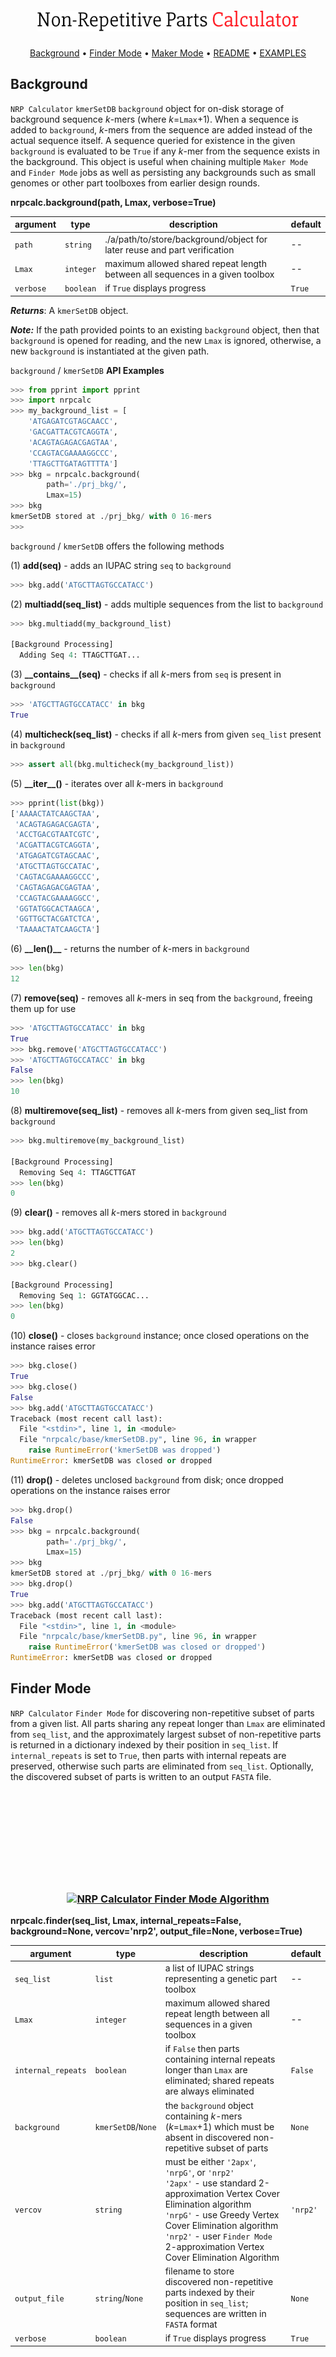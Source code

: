 

<h1 align="center">
    <a href="https://github.com/ayaanhossain/nrpcalc/">
        <svg>
            <img src="https://raw.githubusercontent.com/ayaanhossain/nrpcalc/master/img/logo.svg?sanitize=true"  alt="Non-Repetitive Parts Calculator" width="418" class="center"/>
        </svg>
    </a>
</h1>

<p align="center">
  <a href="#Background">Background</a> •
  <a href="#Finder-Mode">Finder Mode</a> •
  <a href="#Maker-Mode">Maker Mode</a> •
  <a href="../README.md">README</a> •
  <a href="../README.md">EXAMPLES</a>
</p>

## Background

`NRP Calculator` `kmerSetDB` `background` object for on-disk storage of background sequence _k_-mers (where _k_=`Lmax`+1). When a sequence is added to `background`, _k_-mers from the sequence are added instead of the actual sequence itself. A sequence queried for existence in the given `background` is evaluated to be `True` if any _k_-mer from the sequence exists in the background. This object is useful when chaining multiple `Maker Mode` and `Finder Mode` jobs as well as persisting any backgrounds such as small genomes or other part toolboxes from earlier design rounds.

**nrpcalc.background(path, Lmax, verbose=True)**

| argument | type | description | default |
|--|--|--|--|
| `path` | `string` | ./a/path/to/store/background/object for later reuse and part verification | -- |
| `Lmax` | `integer` | maximum allowed shared repeat length between all sequences in a given toolbox | -- |
| `verbose` | `boolean` | if `True` displays progress | `True` |

**_Returns_**: A `kmerSetDB` object.

**_Note:_** If the path provided points to an existing `background` object, then that `background` is opened for reading, and the new `Lmax` is ignored, otherwise, a new `background` is instantiated at the given path.

`background` / `kmerSetDB` **API Examples**

```python
>>> from pprint import pprint
>>> import nrpcalc
>>> my_background_list = [
    'ATGAGATCGTAGCAACC',
    'GACGATTACGTCAGGTA',
    'ACAGTAGAGACGAGTAA',
    'CCAGTACGAAAAGGCCC',
    'TTAGCTTGATAGTTTTA']
>>> bkg = nrpcalc.background(
        path='./prj_bkg/',
        Lmax=15)
>>> bkg
kmerSetDB stored at ./prj_bkg/ with 0 16-mers
>>>
```

`background` / `kmerSetDB` offers the following methods

(1) **add(seq)** - adds an IUPAC string `seq` to `background`
```python
>>> bkg.add('ATGCTTAGTGCCATACC')
```
(2) **multiadd(seq_list)** - adds multiple sequences from the list to `background`
```python
>>> bkg.multiadd(my_background_list)

[Background Processing]
  Adding Seq 4: TTAGCTTGAT...
```
(3) **\_\_contains__(seq)** - checks if all _k_-mers from `seq`  is present in `background`
```python
>>> 'ATGCTTAGTGCCATACC' in bkg
True
```
(4) **multicheck(seq_list)** - checks if all _k_-mers from given `seq_list` present in `background`
```python
>>> assert all(bkg.multicheck(my_background_list))
```
(5) **\_\_iter__()** - iterates over all _k_-mers in `background`
```python
>>> pprint(list(bkg))
['AAAACTATCAAGCTAA',
 'ACAGTAGAGACGAGTA',
 'ACCTGACGTAATCGTC',
 'ACGATTACGTCAGGTA',
 'ATGAGATCGTAGCAAC',
 'ATGCTTAGTGCCATAC',
 'CAGTACGAAAAGGCCC',
 'CAGTAGAGACGAGTAA',
 'CCAGTACGAAAAGGCC',
 'GGTATGGCACTAAGCA',
 'GGTTGCTACGATCTCA',
 'TAAAACTATCAAGCTA']
```
(6) **\_\_len()__** - returns the number of _k_-mers in `background`
```python
>>> len(bkg)
12
```
(7) **remove(seq)** - removes all _k_-mers in seq from the `background`, freeing them up for use
```python
>>> 'ATGCTTAGTGCCATACC' in bkg
True
>>> bkg.remove('ATGCTTAGTGCCATACC')
>>> 'ATGCTTAGTGCCATACC' in bkg
False
>>> len(bkg)
10
```
(8) **multiremove(seq_list)** - removes all _k_-mers from given seq_list from `background`
```python
>>> bkg.multiremove(my_background_list)

[Background Processing]
  Removing Seq 4: TTAGCTTGAT
>>> len(bkg)
0
```
(9) **clear()** - removes all _k_-mers stored in `background`
```python
>>> bkg.add('ATGCTTAGTGCCATACC')
>>> len(bkg)
2
>>> bkg.clear()

[Background Processing]
  Removing Seq 1: GGTATGGCAC...
>>> len(bkg)
0
```
(10) **close()** - closes `background` instance; once closed operations on the instance raises error
```python
>>> bkg.close()
True
>>> bkg.close()
False
>>> bkg.add('ATGCTTAGTGCCATACC')
Traceback (most recent call last):
  File "<stdin>", line 1, in <module>
  File "nrpcalc/base/kmerSetDB.py", line 96, in wrapper
    raise RuntimeError('kmerSetDB was dropped')
RuntimeError: kmerSetDB was closed or dropped
```
(11) **drop()** - deletes unclosed `background` from disk; once dropped operations on the instance raises error
```python
>>> bkg.drop()
False
>>> bkg = nrpcalc.background(
        path='./prj_bkg/',
        Lmax=15)
>>> bkg
kmerSetDB stored at ./prj_bkg/ with 0 16-mers
>>> bkg.drop()
True
>>> bkg.add('ATGCTTAGTGCCATACC')
Traceback (most recent call last):
  File "<stdin>", line 1, in <module>
  File "nrpcalc/base/kmerSetDB.py", line 96, in wrapper
    raise RuntimeError('kmerSetDB was closed or dropped')
RuntimeError: kmerSetDB was closed or dropped
```

## Finder Mode

`NRP Calculator` `Finder Mode` for discovering non-repetitive subset of parts from a given list. All parts sharing any repeat longer than `Lmax` are eliminated from `seq_list`, and the approximately largest subset of non-repetitive parts is returned in a dictionary indexed by their position in `seq_list`. If `internal_repeats` is set to `True`, then parts with internal repeats are preserved, otherwise such parts are eliminated from `seq_list`. Optionally, the discovered subset of parts is written to an output `FASTA` file.

<h3 align="center">
    <a href="https://github.com/ayaanhossain/nrpcalc/img/Fig2.svg">
        <svg>
            <img src="https://raw.githubusercontent.com/ayaanhossain/nrpcalc/master/img/Fig2.svg?sanitize=true"  alt="NRP Calculator Finder Mode Algorithm" width="800" class="center"/>
        </svg>
    </a>
</h3>

**nrpcalc.finder(seq_list, Lmax, internal_repeats=False, background=None, vercov='nrp2', output_file=None, verbose=True)**

| argument | type | description | default |
|--|--|--|--|
| `seq_list` | `list` | a list of IUPAC strings representing a genetic part toolbox | -- |
| `Lmax` | `integer` | maximum allowed shared repeat length between all sequences in a given toolbox | -- |
| `internal_repeats` | `boolean` | if `False` then parts containing internal repeats longer than `Lmax` are eliminated; shared repeats are always eliminated | `False` |
| `background` | `kmerSetDB`/`None` | the `background` object containing _k_-mers (_k_=`Lmax`+1) which must be absent in discovered non-repetitive subset of parts | `None` |
| `vercov` | `string` | must be either `'2apx'`, `'nrpG'`, or `'nrp2'` <br> `'2apx'` - use standard 2-approximation Vertex Cover Elimination algorithm <br> `'nrpG'` - use Greedy Vertex Cover Elimination algorithm <br> `'nrp2'` - user `Finder Mode` 2-approximation Vertex Cover Elimination Algorithm | `'nrp2'` |
| `output_file` | `string`/`None` | filename to store discovered non-repetitive parts indexed by their position in `seq_list`; sequences are written in `FASTA` format | `None` |
| `verbose` | `boolean` | if `True` displays progress | `True` |

**_Returns_**: A `dictionary` of IUPAC strings with integer keys.

`Finder Mode` **API Examples**

```python
>>> import nrpcalc
>>> 
>>> my_chromosomes = [
    'ATGAGATCGTAGCAACC',
    'GACGATTACGTCAGGTA',
    'ACAGTAGAGACGAGTAA',
    'CCAGTACGAAAAGGCCC',
    'AAAAAAAAAAAAAAAAA']
>>> 
>>> genomic_kmers = nrpcalc.background(
    path='./my_genome/',
    Lmax=15)
>>> 
>>> genomic_kmers.multiadd(
    my_chromosomes)

[Background Processing]
  Adding Seq 4: AAAAAAAAAA...
>>> 
>>> my_toolbox = [
    'AGAGCTATGACTGACGT',
    'GCAGATAGGGGGTAGTA',
    'TAAAAAAAAAAAAAAAA', # Repeats with last chromosome
    'CAGATGATGCTAGGACT']
>>> 
>>> nrpcalc.finder(
    seq_list=my_toolbox,
    Lmax=15,
    background=genomic_kmers)

[Non-Repetitive Parts Calculator - Finder Mode]

[Checking Constraints]
 Sequence List   : 4 parts
          Lmax   : 15 bp
 Internal Repeats: False

 Check Status: PASS

[Checking Background]:
 Background: kmerSetDB stored at ./my_genome/ with 10 16-mers

 Check Status: PASS

[Checking Arguments]
   Vertex Cover: nrp2
   Output  File: None

 Check Status: PASS

Extracted 4 unique sequences out of 4 sequences in 1.693e-05 seconds

Written 4 unique sequences out to ./5ebb5779-5314-41ce-8114-2d858ef41e2e/seq_list.txt in 9.68e-05 seconds

 [Sequence processing remaining] = 1 
 [Cliques inserted] = 3 

Built homology graph in 0.000263 seconds. [Edges = 0] [Nodes = 3]
 [Intital Nodes = 4] - [Repetitive Nodes = 1] = [Final Nodes = 3]

 [+] Initial independent set = 0 [0 completex], computing vertex cover on remaining 3 nodes.
 [+] Vertex Cover Function: NRP 2-approximation
 [+] Dumping graph into: ./5ebb5779-5314-41ce-8114-2d858ef41e2e/repeat_graph.txt in 0.000402927398682 seconds

----------------------
Now running iteration: 0
----------------------

 Pendant checking is in progress...
  [+] 3 Pendants found

 Pendant elimination initiated...
  [x] Isolated node 0 eliminated
  [x] Isolated node 1 eliminated
  [x] Isolated node 3 eliminated


 [+] Computed vertex cover of size: 0 (in 0.000123 seconds)
 [+] Loading graph from: ./5ebb5779-5314-41ce-8114-2d858ef41e2e/repeat_graph.txt
 [+] Current independent set size:  3
 [+] Potential nodes for expansion: 0 (projected independent set size: 3)
 [X] Cannot expand independent set, terminating.

Non-Repetitive Toolbox Size: 3
{0: 'AGAGCTATGACTGACGT', 1: 'GCAGATAGGGGGTAGTA', 3: 'CAGATGATGCTAGGACT'}
```

## Maker Mode

`NRP Calculator` `Maker Mode` for designing non-repetitive genetic part toolboxes from user defined sequence and structure constraints and based on custom local and/or global model functions. All shared repeats longer than `Lmax` are eliminated, and internal repeats longer than `Lmax` are preserved if desired. Parts are optimized for `DNA` synthesis if desired. Error tolerance is adaptive and auto-adjusted based on recorded failures. Designed toolbox is returned as a `dictionary` of parts indexed by their order of design, and optionally written to a `FASTA` output file.

<h3 align="center">
    <a href="https://github.com/ayaanhossain/nrpcalc/img/Fig3.svg">
        <svg>
            <img src="https://raw.githubusercontent.com/ayaanhossain/nrpcalc/master/img/Fig3.svg?sanitize=true"  alt="NRP Calculator Finder Mode Algorithm" width="800" class="center"/>
        </svg>
    </a>
</h3>

**nrpcalc.maker(seq_constr, struct_constr, target_size, Lmax, internal_repeats=False, background=None, part_type='RNA', struct_type='mfe', seed=None, synth_opt=False, local_model_fn=None, global_model_fn=None, jump_count=10, fail_count=1000, output_file=None, verbose=True)**

| argument | type | description | default |
|--|--|--|--|
| `seq_constr` | `string` | a string in IUPAC degenerate code describing all valid nucleotide choices at each position <br> e.g. `'NNNNWWWWSSSSTTTT'` implies that the first four bases can be either `'A'`/`'T'`/`'G'`/`'C'`, the next four bases can be either `'A'`/`'T'`, followed by either `'G'`/`'C'` for the next four basses, and finally ending with `'T'`s | -- |
| `struct_constr` | `string` | a string in `dot-parenthesis-x` notation that describe the secondary base pairing across all nucleotide positions <br> e.g. `'..((xx))..'` implies that the first, second, and the last two bases are free to either base pair or not (`dot`), the third and fourth bases are paired with the eighth and the seventh bases respectively (`parenthesis`), while the fifth and the sixth base must not take part in any base pairing (`x`) at all | -- |
| `target_size` | `integer` |  | -- |
| `Lmax` | `integer` |  | -- |
| `internal_repeats` | `boolean` |  | `False` |
| `background` | `kmerSetDB`/`None` |  | `None` |
| `part_type` | `string` |  | `'RNA'` |
| `struct_type` | `string` |  | `'mfe'` |
| `seed` | `integer`/`None` |  | `None` |
| `synth_opt` | `boolean` |  | `False` |
| `local_model_fn` | `function`/`None` |  | `None` |
| `global_model_fn` | `function`/`None` |  | `None` |
| `jump_count` | `integer` |  | `10` |
| `fail_count` | `integer` |  | `1000` |
| `output_file` | `string`/`None` |  | `None` |
| `verbose` | `boolean` |  | `True` |

**_Returns_**: A `dictionary` of IUPAC strings with integer keys.

`Maker Mode` **API Examples**